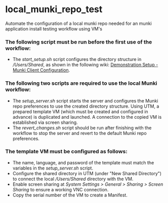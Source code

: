 # local_munki_repo_test
Automate the configuration of a local munki repo needed for an munki application install testing workflow using VM's


### The following script must be run before the first use of the workflow:
* The *start_setup.sh* script configures the directory structure in _/Users/Shared_, as shown in the following wiki: [Demonstration Setup - Munki Client Configuration](https://github.com/munki/munki/wiki/Demonstration-Setup#munki-client-configuration).


### The following two scripts are required to use the local Munki workflow:
* The *setup_server.sh* script starts the server and configures the Munki repo preferences to use the created directory structure. Using UTM, a prepared template VM (which must be created and configured in advance) is duplicated and launched. A connection to the copied VM is established via screen sharing.
* The *revert_changes.sh* script should be run after finishing with the workflow to stop the server and revert to the default Munki repo preferences.


### The template VM must be configured as follows:
* The name, language, and password of the template must match the variables in the *setup_server.sh* script.
* Configure the shared directory in UTM (under "New Shared Directory") to connect the local _/Users/Shared_ directory with the VM.
* Enable screen sharing at _System Settings > General > Sharing > Screen Sharing_ to ensure a working VNC connection.
* Copy the serial number of the VM to create a Manifest.
